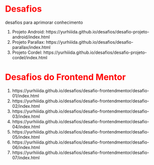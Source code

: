 <style>
  h1 {
    color: red;
  }
</style>
<h1>Desafios</h1>
<p>desafios para aprimorar conhecimento</p>

<ol>
  <li>Projeto Android:
      https://yurhiiida.github.io/desafios/desafio-projeto-android/index.html</li>

  <li>Projeto Parallax:
      https://yurhiiida.github.io/desafios/desafio-parallax/index.html</li>

  <li>Projeto Cordel:
      https://yurhiiida.github.io/desafios/desafio-projeto-cordel/index.html</li>
</ol>

<h1>Desafios do Frontend Mentor</h1>

<ol>
<li>https://yurhiiida.github.io/desafios/desafio-frontendmentor/desafio-01/index.html</li>
<li>https://yurhiiida.github.io/desafios/desafio-frontendmentor/desafio-02/index.html</li>
<li>https://yurhiiida.github.io/desafios/desafio-frontendmentor/desafio-03/index.html</li>
<li>https://yurhiiida.github.io/desafios/desafio-frontendmentor/desafio-04/index.html</li>
<li>https://yurhiiida.github.io/desafios/desafio-frontendmentor/desafio-05/index.html</li>
<li>https://yurhiiida.github.io/desafios/desafio-frontendmentor/desafio-06/index.html</li>
<li>https://yurhiiida.github.io/desafios/desafio-frontendmentor/desafio-07/index.html</li>
</ol>

